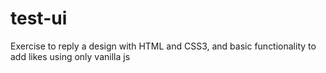 # test-ui
Exercise to reply a design with HTML and CSS3, and basic functionality to add likes using only vanilla js
